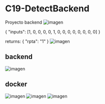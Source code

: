 # C19-DetectBackend
Proyecto backend
![imagen](https://user-images.githubusercontent.com/54969025/145911040-bed77bc0-71e9-43a4-9618-05a1144df778.png)


{
    "inputs": [1, 0, 0, 0, 0, 1, 0, 0, 0, 0, 0, 0, 0, 0]
}

returns:
{
  "rpta": "1"
}
![imagen](https://user-images.githubusercontent.com/54969025/145911054-f65d8e3e-21ee-404a-a782-abf3c5d024a9.png)

## backend
![imagen](https://user-images.githubusercontent.com/54969025/145911155-815bebdb-9d49-4ef2-bbc9-daed6d0354b6.png)
## docker
![imagen](https://user-images.githubusercontent.com/54969025/145911185-c3ff733a-cd86-4bd8-8ce2-f58a2cb21071.png)
![imagen](https://user-images.githubusercontent.com/54969025/145911190-51c154f5-0fa8-4eff-bc21-8e5d9f95c1bf.png)
![imagen](https://user-images.githubusercontent.com/54969025/145911198-e278b3a7-5709-4945-a81a-55536cd0048c.png)

